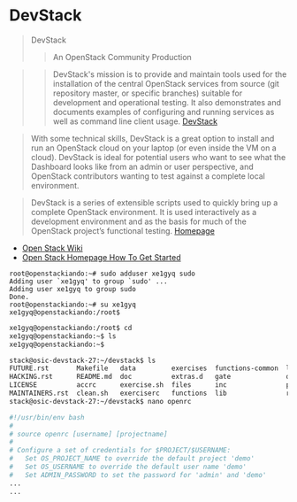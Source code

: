 # DevStack

> DevStack
> > An OpenStack Community Production

> > DevStack's mission is to provide and maintain tools used for the installation of the central OpenStack services from source (git repository master, or specific branches) suitable for development and operational testing. It also demonstrates and documents examples of configuring and running services as well as command line client usage. [DevStack](https://wiki.openstack.org/wiki/DevStack)

> With some technical skills, DevStack is a great option to install and run an OpenStack cloud on your laptop (or even inside the VM on a cloud). DevStack is ideal for potential users who want to see what the Dashboard looks like from an admin or user perspective, and OpenStack contributors wanting to test against a complete local environment.

> DevStack is a series of extensible scripts used to quickly bring up a complete OpenStack environment. It is used interactively as a development environment and as the basis for much of the OpenStack project’s functional testing. [Homepage](http://docs.openstack.org/developer/devstack/)

- [Open Stack Wiki](https://wiki.openstack.org/wiki/Getting_Started)
- [Open Stack Homepage How To Get Started](https://www.openstack.org/software/start/)

```
root@openstackiando:~# sudo adduser xe1gyq sudo
Adding user `xe1gyq' to group `sudo' ...
Adding user xe1gyq to group sudo
Done.
root@openstackiando:~# su xe1gyq
xe1gyq@openstackiando:/root$ 
```

```sh
xe1gyq@openstackiando:/root$ cd
xe1gyq@openstackiando:~$ ls
xe1gyq@openstackiando:~$ 
```

```sh
stack@osic-devstack-27:~/devstack$ ls
FUTURE.rst       Makefile   data         exercises  functions-common  local.conf    samples         stack.sh  tox.ini
HACKING.rst      README.md  doc          extras.d   gate              openrc        setup.cfg       stackrc   unstack.sh
LICENSE          accrc      exercise.sh  files      inc               pkg           setup.py        tests     userrc_early
MAINTAINERS.rst  clean.sh   exerciserc   functions  lib               run_tests.sh  stack-screenrc  tools
stack@osic-devstack-27:~/devstack$ nano openrc
```

```sh
#!/usr/bin/env bash
#
# source openrc [username] [projectname]
#
# Configure a set of credentials for $PROJECT/$USERNAME:
#   Set OS_PROJECT_NAME to override the default project 'demo'
#   Set OS_USERNAME to override the default user name 'demo'
#   Set ADMIN_PASSWORD to set the password for 'admin' and 'demo'
...
...
```